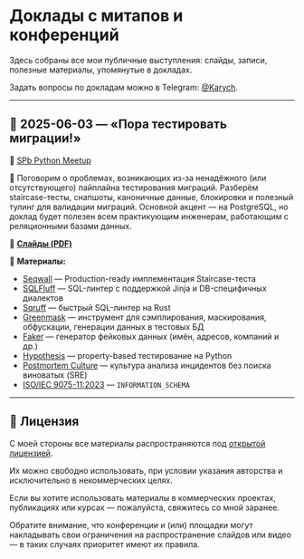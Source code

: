 # Доклады с митапов и конференций

Здесь собраны все мои публичные выступления: слайды, записи, полезные материалы, упомянутые в докладах.

Задать вопросы по докладам можно в Telegram: [@Karych](https://t.me/karych).

---

## 📅 2025-06-03 — «Пора тестировать миграции!»

📍 [SPb Python Meetup](https://t.me/spbpythonnews/298)

🧪 Поговорим о проблемах, возникающих из-за ненадёжного (или отсутствующего) пайплайна тестирования миграций.
Разберём staircase-тесты, снапшоты, каноничные данные, блокировки и полезный тулинг для валидации миграций.
Основной акцент — на PostgreSQL, но доклад будет полезен всем практикующим инженерам, работающим с реляционными базами данных.

📄 **[Слайды (PDF)](2025-06-03_SPbPython_testing-migrations/slides.pdf)**

🔗 **Материалы:**

- [Seqwall](https://github.com/realkarych/seqwall) — Production-ready имплементация Staircase-теста
- [SQLFluff](https://github.com/sqlfluff/sqlfluff) — SQL-линтер с поддержкой Jinja и DB-специфичных диалектов
- [Sqruff](https://github.com/quarylabs/sqruff) — быстрый SQL-линтер на Rust
- [Greenmask](https://www.greenmask.io/) — инструмент для сэмплирования, маскирования, обфускации, генерации данных в тестовых БД
- [Faker](https://github.com/joke2k/faker) — генератор фейковых данных (имён, адресов, компаний и др.)
- [Hypothesis](https://github.com/HypothesisWorks/hypothesis) — property-based тестирование на Python
- [Postmortem Culture](https://sre.google/workbook/postmortem-culture/) — культура анализа инцидентов без поиска виноватых (SRE)
- [ISO/IEC 9075-11:2023](https://www.iso.org/standard/76586.html) — `INFORMATION_SCHEMA`

---

## 📜 Лицензия

С моей стороны все материалы распространяются под [открытой лицензией](LICENSE).

Их можно свободно использовать, при условии указания авторства и исключительно в некоммерческих целях.

Если вы хотите использовать материалы в коммерческих проектах, публикациях или курсах — пожалуйста, свяжитесь со мной заранее.

Обратите внимание, что конференции и (или) площадки могут накладывать свои ограничения на распространение слайдов или видео — в таких случаях приоритет имеют их правила.
